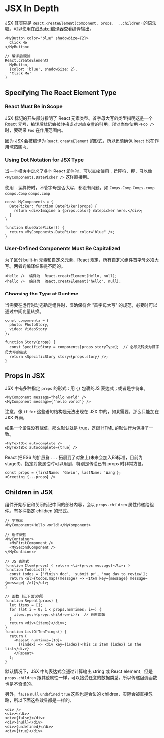 # JSX In Depth

JSX 其实只是 `React.createElement(component, props, ...children)` 的语法糖。可以使用[在线Babel编译器](https://babeljs.io/repl/#?babili=false&evaluate=true&lineWrap=false&presets=es2015%2Creact%2Cstage-0&targets=&browsers=&builtIns=false&debug=false&code=)查看编译输出。

```
<MyButton color="blue" shadowSize={2}>
  Click Me
</MyButton>

// 编译后得到
React.createElement(
  MyButton,
  {color: 'blue', shadowSize: 2},
  'Click Me'
)
```


## Specifying The React Element Type

### React Must Be in Scope

JSX 标记的开头部分指明了 React 元素类型。首字母大写的类型指明这是一个 React 元素，编译后标记会被转换成对对应变量的引用，所以当你使用 `<Foo />` 时，要确保 `Foo` 在作用范围内。

因为 JSX 会被编译为 `React.createElement` 的形式，所以还须确保 `React` 也在作用域范围内。

### Using Dot Notation for JSX Type

当一个模块中定义了多个 React 组件时，可以直接使用 `.` 运算符，即，可以像 `<MyComponents.DatePicker />` 这样直接用。

使用 `.` 运算符时，不管字母是否大写，都没有问题，如 `Comps.Comp` `Comps.comp` `comps.Comp` `comps.comp`

```
const MyComponents = {
  DatePicker: function DatePicker(props) {
    return <div>Imagine a {props.color} datepicker here.</div>;
  }
}

function BlueDatePicker() {
  return <MyComponents.DatePicker color="blue" />;
}
```

### User-Defined Components Must Be Capitalized

为了区分 built-in 元素和自定义元素，React 规定，所有自定义组件首字母必须大写。两者的编译结果是不同的。

```
<Hello />  编译为  React.createElement(Hello, null);
<hello />  编译为  React.createElement("hello", null);
```

### Choosing the Type at Runtime

当需要在运行时动态确定组件时，须确保符合 "首字母大写" 的规范，必要时可以通过中间变量转换。

```
const components = {
  photo: PhotoStory,
  video: VideoStory
};

function Story(props) {
  const SpecificStory = components[props.storyType];  // 必须先转换为首字母大写的形式
  return <SpecificStory story={props.story} />;
}
```

## Props in JSX

JSX 中有多种指定 `props` 的形式：用 `{}` 包裹的JS 表达式；或者是字符串。

```
<MyComponent message="hello world" />
<MyComponent message={'hello world'} />
```

注意，像 `if` `for` 这些语句结构是无法出现在 JSX 中的，如果需要，那么只能加在 JSX 外面。

如果一个属性没有赋值，那么默认就是 true，这跟 HTML 的默认行为保持了一致。

```
<MyTextBox autocomplete />
<MyTextBox autocomplete={true} />
```

React 把 ES6 的扩展符 `...` 拓展到了对象上(未来会加入ES标准，目前为 stage3)，指定对象属性时可以用到，特别是传递已有 props 时非常方便。

```
const props = {firstName: 'Gavin', lastName: 'Wang'};
<Greeting {...props} />
```


## Children in JSX

组件开始标记和关闭标记中间的部分内容，会以 `props.children` 属性传递给组件。有多种指定 children 的形式。

```
// 字符串
<MyComponent>Hello world!</MyComponent>

// 组件嵌套
<MyContainer>
  <MyFirstComponent />
  <MySecondComponent />
</MyContainer>

// JS 表达式
function Item(props) { return <li>{props.message}</li>; }
function TodoList() {
  const todos = ['finish doc', 'submit pr', 'nag dan to review'];
  return <ul>{todos.map((message) => <Item key={message} message={message} />)}</ul>;
}

// 函数 (见下面说明)
function Repeat(props) {
  let items = [];
  for (let i = 0; i < props.numTimes; i++) {
    items.push(props.children(i));  // 调用函数
  }
  return <div>{items}</div>;
}
function ListOfTenThings() {
  return (
    <Repeat numTimes={10}>
      {(index) => <div key={index}>This is item {index} in the list</div>}
    </Repeat>
  );
}
```

默认情况下，JSX 中的表达式会通过计算输出 string 或 React element，但是 `props.children` 跟其他属性一样，可以接受任意的数据类型，所以传递回调函数也是不奇怪的。

另外，`false` `null` `undefined` `true` 这些也是合法的 children，实际会被直接忽略，所以下面这些效果都是一样的。

```
<div />
<div></div>
<div>{false}</div>
<div>{null}</div>
<div>{undefined}</div>
<div>{true}</div>
```
